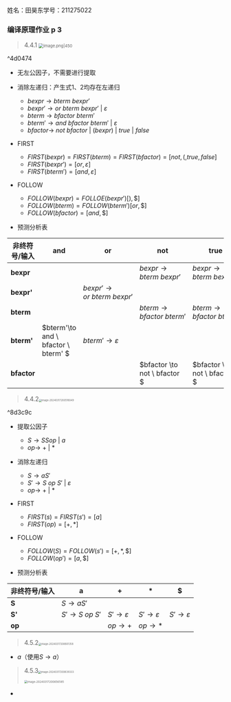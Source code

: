 姓名：田昊东学号：211275022
### 编译原理作业 p 3
>4.4.1 <img src="https://thdlrt.oss-cn-beijing.aliyuncs.com/20240317200420.png" alt="image.png|450" style="zoom: 67%;" />

^4d0474

- 无左公因子，不需要进行提取
- 消除左递归：产生式1、2均存在左递归
  - $bexpr\to bterm \ bexpr'$
  - $bexpr'\to or \ bterm \ bexpr' \ | \ \varepsilon$
  - $bterm\to bfactor \ bterm'$
  - $bterm'\to and \ bfactor \ bterm' \ | \ \varepsilon$
  - $bfactor \to \ not \ bfactor \ | \ ( bexpr ) \ | \ true \ | \ false$

- FIRST
  - $FIRST(bexpr)=FIRST(bterm)=FIRST(bfactor)=[not,(,true,false]$
  - $FIRST(bexpr')=[or,\varepsilon]$
  - $FIRST(bterm')=[and,\varepsilon]$

- FOLLOW
  - $FOLLOW(bexpr)=FOLLOE(bexpr')[),\$]$
  - $FOLLOW(bterm)=FOLLOW(bterm')[or,\$]$
  - $FOLLOW(bfactor)=[and,\$]$

- 预测分析表

| 非终符号/输入 | and                                 | or                              | not                          | true                         | false                        | (                            | )                       | $                       |
| ------------- | ----------------------------------- | ------------------------------- | ---------------------------- | ---------------------------- | ---------------------------- | ---------------------------- | ----------------------- | ----------------------- |
| **bexpr**     |                                     |                                 | $bexpr\to bterm \ bexpr'$    | $bexpr\to bterm \ bexpr'$    | $bexpr\to bterm \ bexpr'$    | $bexpr\to bterm \ bexpr'$    |                         |                         |
| **bexpr'**    |                                     | $bexpr'\to or \ bterm \ bexpr'$ |                              |                              |                              |                              | $bexpr'\to \varepsilon$ | $bexpr'\to \varepsilon$ |
| **bterm**     |                                     |                                 | $bterm\to bfactor \ bterm'$  | $bterm\to bfactor \ bterm'$  | $bterm\to bfactor \ bterm'$  | $bterm\to bfactor \ bterm'$  |                         |                         |
| **bterm'**    | $bterm'\to and \ bfactor \ bterm' $ | $bterm'\to \varepsilon$         |                              |                              |                              |                              |                         | $bterm'\to \varepsilon$ |
| **bfactor**   |                                     |                                 | $bfactor \to not \ bfactor $ | $bfactor \to not \ bfactor $ | $bfactor \to not \ bfactor $ | $bfactor \to not \ bfactor $ |                         |                         |



> 4.4.2<img src="https://thdlrt.oss-cn-beijing.aliyuncs.com/image-20240317200516049.png" alt="image-20240317200516049" style="zoom:40%;" />

^8d3c9c

- 提取公因子
  - $S\to SSop \ | \ a$
  - $op\to \ + \ | \ *$

- 消除左递归
  - $S\to aS'$
  - $S'\to S \ op \ S' \ | \ \varepsilon$
  - $op\to \ + \ | \ *$

- FIRST
  - $FIRST(s)=FIRST(s')=[a]$
  - $FIRST(op)=[+,*]$

- FOLLOW
  - $FOLLOW(S)=FOLLOW(s')=[+,*,\$]$
  - $FOLLOW(op')=[a,\$]$

- 预测分析表

| 非终符号/输入 | a                   | +                  | *                  | $                  |
| ------------- | ------------------- | ------------------ | ------------------ | ------------------ |
| **S**         | $S\to aS'$          |                    |                    |                    |
| **S'**        | $S'\to S \ op \ S'$ | $S'\to\varepsilon$ | $S'\to\varepsilon$ | $S'\to\varepsilon$ |
| **op**        |                     | $op\to+$           | $op\to*$           |                    |



> 4.5.2<img src="https://thdlrt.oss-cn-beijing.aliyuncs.com/image-20240317200601358.png" alt="image-20240317200601358" style="zoom:40%;" />

- $a$（使用$S\to a$）



> 4.5.3<img src="https://thdlrt.oss-cn-beijing.aliyuncs.com/image-20240317200639333.png" alt="image-20240317200639333" style="zoom:40%;" />
>
> <img src="https://thdlrt.oss-cn-beijing.aliyuncs.com/image-20240317200656585.png" alt="image-20240317200656585" style="zoom:45%;" />

- 

